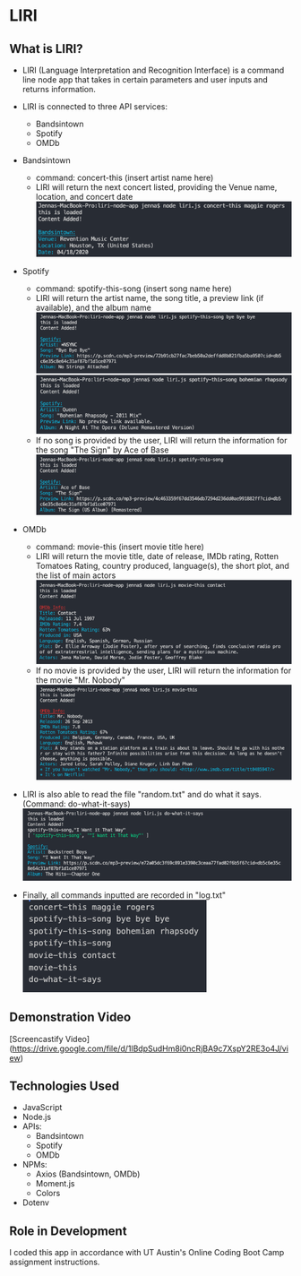 # LIRI

## What is LIRI?

- LIRI (Language Interpretation and Recognition Interface) is a command line node app that takes in certain parameters and user inputs and returns information.
- LIRI is connected to three API services: 
    - Bandsintown 
    - Spotify
    - OMDb
- Bandsintown
    - command: concert-this (insert artist name here)
    - LIRI will return the next concert listed, providing the Venue name, location, and concert date
    ![Bandsintown](/images/01-Bandsintown.png)
- Spotify
    - command: spotify-this-song (insert song name here)
    - LIRI will return the artist name, the song title, a preview link (if available), and the album name
    ![Spotify: Song with Preview](/images/02-spotify-song-with-preview.png)
    ![Spotify: Song without Preview](/images/03-spotify-song-without-preview.png)
    - If no song is provided by the user, LIRI will return the information for the song "The Sign" by Ace of Base
    ![Spotify: No Song](/images/04-spotify-no-song.png)
- OMDb
    - command: movie-this (insert movie title here)
    - LIRI will return the movie title, date of release, IMDb rating, Rotten Tomatoes Rating, country produced, language(s), the short plot, and the list of main actors
      ![OMDb: With Movie](/images/05-omdb-movie.png)
    - If no movie is provided by the user, LIRI will return the information for the movie "Mr. Nobody"
      ![OMDb: No Movie](/images/06-omdb-no-movie.png)

- LIRI is also able to read the file "random.txt" and do what it says. (Command: do-what-it-says)
![Do-What-It-Says](/images/07-do-what-it-says.png)
- Finally, all commands inputted are recorded in "log.txt"
![Command Log](/images/08-command-log.png)

## Demonstration Video
[Screencastify Video] (https://drive.google.com/file/d/1lBdpSudHm8i0ncRjBA9c7XspY2RE3o4J/view)

## Technologies Used
- JavaScript
- Node.js
- APIs: 
    - Bandsintown
    - Spotify
    - OMDb
- NPMs:
    - Axios (Bandsintown, OMDb)
    - Moment.js
    - Colors
- Dotenv

## Role in Development
I coded this app in accordance with UT Austin's Online Coding Boot Camp assignment instructions. 